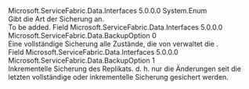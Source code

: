 <Type Name="BackupOption" FullName="Microsoft.ServiceFabric.Data.BackupOption">
  <TypeSignature Language="C#" Value="public enum BackupOption" />
  <TypeSignature Language="ILAsm" Value=".class public auto ansi sealed BackupOption extends System.Enum" />
  <TypeSignature Language="DocId" Value="T:Microsoft.ServiceFabric.Data.BackupOption" />
  <TypeSignature Language="VB.NET" Value="Public Enum BackupOption" />
  <TypeSignature Language="F#" Value="type BackupOption = " />
  <AssemblyInfo>
    <AssemblyName>Microsoft.ServiceFabric.Data.Interfaces</AssemblyName>
    <AssemblyVersion>5.0.0.0</AssemblyVersion>
  </AssemblyInfo>
  <Base>
    <BaseTypeName>System.Enum</BaseTypeName>
  </Base>
  <Docs>
    <summary>
            Gibt die Art der Sicherung an.
            </summary>
    <remarks>To be added.</remarks>
  </Docs>
  <Members>
    <Member MemberName="Full">
      <MemberSignature Language="C#" Value="Full" />
      <MemberSignature Language="ILAsm" Value=".field public static literal valuetype Microsoft.ServiceFabric.Data.BackupOption Full = int32(0)" />
      <MemberSignature Language="DocId" Value="F:Microsoft.ServiceFabric.Data.BackupOption.Full" />
      <MemberSignature Language="VB.NET" Value="Full" />
      <MemberSignature Language="F#" Value="Full = 0" Usage="Microsoft.ServiceFabric.Data.BackupOption.Full" />
      <MemberType>Field</MemberType>
      <AssemblyInfo>
        <AssemblyName>Microsoft.ServiceFabric.Data.Interfaces</AssemblyName>
        <AssemblyVersion>5.0.0.0</AssemblyVersion>
      </AssemblyInfo>
      <ReturnValue>
        <ReturnType>Microsoft.ServiceFabric.Data.BackupOption</ReturnType>
      </ReturnValue>
      <MemberValue>0</MemberValue>
      <Docs>
        <summary>
            Eine vollständige Sicherung alle Zustände, die von verwaltet die <see cref="T:Microsoft.ServiceFabric.Data.IReliableStateManager" />.
            </summary>
      </Docs>
    </Member>
    <Member MemberName="Incremental">
      <MemberSignature Language="C#" Value="Incremental" />
      <MemberSignature Language="ILAsm" Value=".field public static literal valuetype Microsoft.ServiceFabric.Data.BackupOption Incremental = int32(1)" />
      <MemberSignature Language="DocId" Value="F:Microsoft.ServiceFabric.Data.BackupOption.Incremental" />
      <MemberSignature Language="VB.NET" Value="Incremental" />
      <MemberSignature Language="F#" Value="Incremental = 1" Usage="Microsoft.ServiceFabric.Data.BackupOption.Incremental" />
      <MemberType>Field</MemberType>
      <AssemblyInfo>
        <AssemblyName>Microsoft.ServiceFabric.Data.Interfaces</AssemblyName>
        <AssemblyVersion>5.0.0.0</AssemblyVersion>
      </AssemblyInfo>
      <ReturnValue>
        <ReturnType>Microsoft.ServiceFabric.Data.BackupOption</ReturnType>
      </ReturnValue>
      <MemberValue>1</MemberValue>
      <Docs>
        <summary>
            Inkrementelle Sicherung des Replikats. d. h. nur die Änderungen seit die letzten vollständige oder inkrementelle Sicherung gesichert werden.
            </summary>
      </Docs>
    </Member>
  </Members>
</Type>
